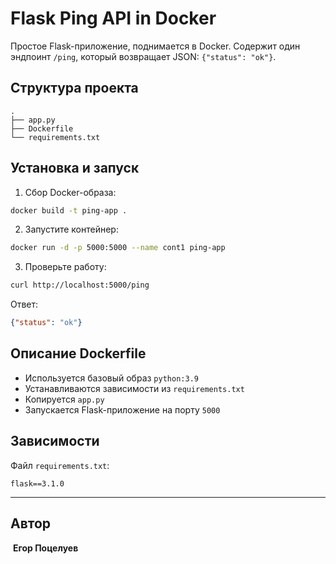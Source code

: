#  Flask Ping API in Docker

Простое Flask-приложение, поднимается в Docker. Содержит один эндпоинт `/ping`, который возвращает JSON: `{"status": "ok"}`.

##  Структура проекта

```
.
├── app.py
├── Dockerfile
└── requirements.txt
```

##  Установка и запуск

1. Сбор Docker-образа:

```bash
docker build -t ping-app .
```

2. Запустите контейнер:

```bash
docker run -d -p 5000:5000 --name cont1 ping-app
```

3. Проверьте работу:

```bash
curl http://localhost:5000/ping
```

Ответ:

```json
{"status": "ok"}
```

##  Описание Dockerfile

- Используется базовый образ `python:3.9`
- Устанавливаются зависимости из `requirements.txt`
- Копируется `app.py`
- Запускается Flask-приложение на порту `5000`

##  Зависимости

Файл `requirements.txt`:

```
flask==3.1.0
```

---

##  Автор

️ **Егор Поцелуев**
 
